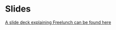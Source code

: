 # Slides

[A slide deck explaining Freelunch can be found here](https://docs.google.com/presentation/d/1-sGuCGt35ytcHxnhM25iMcZpsxCaDzDMfSg_D1nxxgQ/edit?usp=sharing)